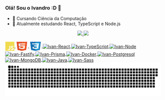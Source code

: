 ### Olá! Sou o Ivandro :D 👋

- 🔭 Cursando Ciência da Computação
- 🌱 Atualmente estudando React, TypeScript e Node.js
<div align="center">
  <a href="https://github.com/ivnovais">
  <img height="160em" src="https://github-readme-stats.vercel.app/api?username=ivnovais&show_icons=true&theme=dracula&include_all_commits=true&count_private=true"/>
  <img height="160em" src="https://github-readme-stats.vercel.app/api/top-langs/?username=ivnovais&layout=compact&langs_count=7&theme=dracula"/>
</div>
<div style="display: inline_block"><br>
  <img class="icon" align="center" alt="Ivan-JS" height="30" src="https://raw.githubusercontent.com/devicons/devicon/master/icons/javascript/javascript-plain.svg">
  <img class="icon" align="center" alt="Ivan-HTML" height="30" width="40" src="https://raw.githubusercontent.com/devicons/devicon/master/icons/html5/html5-original.svg">
  <img class="icon" align="center" alt="Ivan-CSS" height="30" width="40" src="https://raw.githubusercontent.com/devicons/devicon/master/icons/css3/css3-original.svg">
  <img class="icon" align="center" alt="Ivan-React" height="30" width="40" src="https://cdn.jsdelivr.net/gh/devicons/devicon@latest/icons/react/react-original.svg" />
  <img class="icon" align="center" alt="Ivan-TypeScript" height="30" width="40" src="https://cdn.jsdelivr.net/gh/devicons/devicon@latest/icons/typescript/typescript-original.svg" />
  <img class="icon" align="center" alt="Ivan-Node" height="30" width="40" src="https://cdn.jsdelivr.net/gh/devicons/devicon@latest/icons/nodejs/nodejs-original-wordmark.svg" />
  <img class="icon" align="center" alt="Ivan-Fastify" height="30" width="40" src="https://cdn.jsdelivr.net/gh/devicons/devicon@latest/icons/fastify/fastify-original.svg" />
  <img class="icon" align="center" alt="Ivan-Prisma" height="30" width="40" src="https://cdn.jsdelivr.net/gh/devicons/devicon@latest/icons/prisma/prisma-original.svg" />
  <img class="icon" align="center" alt="Ivan-Docker" height="30" width="40" src="https://cdn.jsdelivr.net/gh/devicons/devicon@latest/icons/docker/docker-original-wordmark.svg" />
  <img class="icon" align="center" alt="Ivan-Postgresql" height="30" width="40" src="https://cdn.jsdelivr.net/gh/devicons/devicon/icons/postgresql/postgresql-original-wordmark.svg">
  <img class="icon" align="center" alt="Ivan-MongoDB" height="30" width="40" src="https://cdn.jsdelivr.net/gh/devicons/devicon@latest/icons/mongodb/mongodb-original.svg" />
  <img class="icon" align="center" alt="Ivan-Java" height="30" width="40" src="https://cdn.jsdelivr.net/gh/devicons/devicon/icons/java/java-original.svg">
  <img class="icon" align="center" alt="Ivan-Sass" height="30" width="40" src="https://cdn.jsdelivr.net/gh/devicons/devicon/icons/sass/sass-original.svg">

  <picture>
  <source media="(prefers-color-scheme: dark)" srcset="https://raw.githubusercontent.com/ivandronovais/ivandronovais/output/github-contribution-grid-snake-dark.svg">
  <source media="(prefers-color-scheme: light)" srcset="https://raw.githubusercontent.com/ivandronovais/ivandronovais/output/github-contribution-grid-snake.svg">
  <img alt="github contribution grid snake animation" src="https://raw.githubusercontent.com/ivandronovais/ivandronovais/output/github-contribution-grid-snake.svg">
</picture>
</div>


